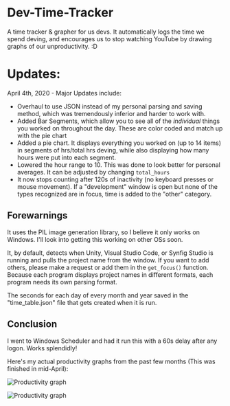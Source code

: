# Dev-Time-Tracker
A time tracker &amp; grapher for us devs. It automatically logs the time we spend deving, and encourages us to stop watching YouTube by drawing graphs of our unproductivity. :D

# Updates:

April 4th, 2020 - Major Updates include:
- Overhaul to use JSON instead of my personal parsing and saving method, which was tremendously inferior and harder to work with.
- Added Bar Segments, which allow you to see all of the *individual* things you worked on throughout the day. These are color coded and match up with the pie chart
- Added a pie chart. It displays everything you worked on (up to 14 items) in segments of hrs/total hrs deving, while also displaying how many hours were put into each segment.
- Lowered the hour range to 10. This was done to look better for personal averages. It can be adjusted by changing `total_hours`
- It now stops counting after 120s of inactivity (no keyboard presses or mouse movement). If a "development" window is open but none of the types recognized are in focus, time is added to the "other" category. 

## Forewarnings
It uses the PIL image generation library, so I believe it only works on Windows. I'll look into getting this working on other OSs soon.

It, by default, detects when Unity, Visual Studio Code, or Synfig Studio is running and pulls the project name from the window. If you want to add others, please make a request or add them in the `get_focus()` function. Because each program displays project names in different formats, each program needs its own parsing format.

The seconds for each day of every month and year saved in the "time_table.json" file that gets created when it is run.

## Conclusion
I went to Windows Scheduler and had it run this with a 60s delay after any logon. Works splendidly!

Here's my actual productivity graphs from the past few months (This was finished in mid-April):

![Productivity graph](https://imgur.com/Zi0lY0V)

![Productivity graph](https://imgur.com/N7S2zgI)
